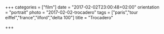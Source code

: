+++
categories = ["film"]
date = "2017-02-02T23:00:48+02:00"
orientation = "portrait"
photo = "2017-02-02-trocadero"
tags = ["paris","tour eiffel","france","ilford","delta 100"]
title = "Trocadero"

+++
